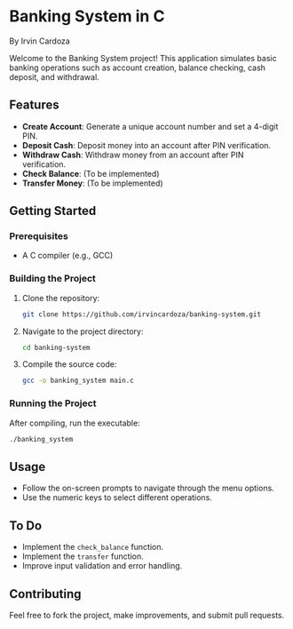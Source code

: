 # Banking System in C
By Irvin Cardoza

Welcome to the Banking System project! This application simulates basic banking operations such as account creation, balance checking, cash deposit, and withdrawal.

## Features

- **Create Account**: Generate a unique account number and set a 4-digit PIN.
- **Deposit Cash**: Deposit money into an account after PIN verification.
- **Withdraw Cash**: Withdraw money from an account after PIN verification.
- **Check Balance**: (To be implemented)
- **Transfer Money**: (To be implemented)

## Getting Started

### Prerequisites

- A C compiler (e.g., GCC)

### Building the Project

1. Clone the repository:
    ```sh
    git clone https://github.com/irvincardoza/banking-system.git
    ```
2. Navigate to the project directory:
    ```sh
    cd banking-system
    ```
3. Compile the source code:
    ```sh
    gcc -o banking_system main.c
    ```

### Running the Project

After compiling, run the executable:
```sh
./banking_system
```

## Usage

- Follow the on-screen prompts to navigate through the menu options.
- Use the numeric keys to select different operations.

## To Do

- Implement the `check_balance` function.
- Implement the `transfer` function.
- Improve input validation and error handling.

## Contributing

Feel free to fork the project, make improvements, and submit pull requests.

